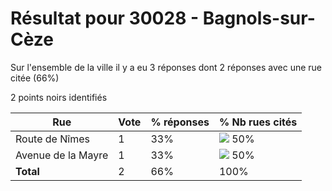 # Résultat pour 30028 - Bagnols-sur-Cèze

Sur l'ensemble de la ville il y a eu 3 réponses dont 2 réponses avec une rue citée (66%)

2 points noirs identifiés

| Rue | Vote | % réponses | % Nb rues cités|
|-----|------|------------|----------------|
| Route de Nîmes | 1 | 33% | <img src="../../img/bar_50.gif" />&nbsp;50%|
| Avenue de la Mayre | 1 | 33% | <img src="../../img/bar_50.gif" />&nbsp;50%|
| **Total** | 2 | 66% | 100%|
